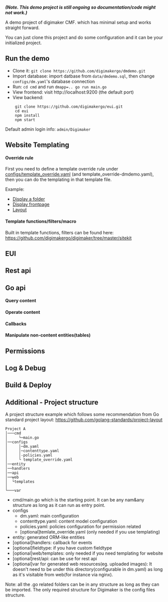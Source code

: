 
***(Note. This demo project is still ongoing so documentation/code might not work.)***

A demo project of digimaker CMF. which has minimal setup and works straight forward.

You can just clone this project and do some configuration and it can be your initialized project.

Run the demo
-------
- Clone it: `git clone https://github.com/digimakergo/dmdemo.git`
- Import database: import datbase from `data/dmdemo.sql`, then change `configs/dm.yaml`'s database connection
- Run: `cd cmd` and run `dmapp=.. go run main.go`
- View frontend: visit http://localhost:9200 (the default port)
- View backend:
  ```
   git clone https://github.com/digimakergo/eui.git
   cd eui
   npm install
   npm start
   ```

Default admin login info: `admin/Digimaker`


Website Templating
-------

#### Override rule

First you need to define a template override rule under [configs/template_override.yaml](https://github.com/digimakergo/dmdemo/blob/master/configs/template_override.yaml) (and template_override-dmdemo.yaml), then you can do the templating in that template file.  

Example:
- [Display a folder](https://github.com/digimakergo/dmdemo/tree/master/web/templates/demo/folder/full.html)
- [Display frontpage](https://github.com/digimakergo/dmdemo/tree/master/web/templates/demo/folder/frontpage.html)
- [Layout](https://github.com/digimakergo/dmdemo/tree/master/web/templates/demo/base.html)


#### Template functions/filters/macro
Built in template functions, filters can be found here: https://github.com/digimakergo/digimaker/tree/master/sitekit

EUI
--------

Rest api
-------

Go api
--------
#### Query content

#### Operate content

#### Callbacks

#### Manipulate non-content entities(tables)

Permissions
---------

Log & Debug
---------

Build & Deploy
----------

Additional - Project structure
-------

A project structure example which follows some recommendation from Go standard project layout: https://github.com/golang-standards/project-layout

```
Project A
│───cmd
│     └─main.go
│──configs    
│     │─dm.yaml
│     │─contenttype.yaml
│     │-policies.yaml
│     └ template_override.yaml
│──entity
│──handlers
│──api
│──web
│  └templates
│
└───var
```

- cmd/main.go which is the starting point. It can be any nam&any structure as long as it can run as entry point.
- configs
   - dm.yaml: main configuration
   - contenttype.yaml: content model configuration
   - policies.yaml: policies configuration for permission related
   - [optional]temlate_override.yaml (only needed if you use templating)
- entity: generated ORM-like entities
- [optional]handlers: callback for events
- [optional]fieldtype: if you have custom fieldtype
- [optional]web/templates: only needed if you need templating for website
- [optional]rest/api: can be use for rest api
- [optional]var for generated web resources(eg. uploaded images): It doesn't need to be under this directory(configurable in dm.yaml) as long as it's visitable from web(for instance via nginx).

Note: all the .go related folders can be in any structure as long as they can be imported. The only required structure for Digimaker is the config files structure.
